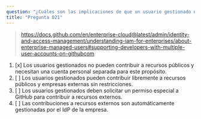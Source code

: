 ```yaml
---
question: "¿Cuáles son las implicaciones de que un usuario gestionado necesite contribuir a recursos fuera de la empresa?"
title: "Pregunta 021"
---
```


> https://docs.github.com/en/enterprise-cloud@latest/admin/identity-and-access-management/understanding-iam-for-enterprises/about-enterprise-managed-users#supporting-developers-with-multiple-user-accounts-on-githubcom
1. [x] Los usuarios gestionados no pueden contribuir a recursos públicos y necesitan una cuenta personal separada para este propósito.
1. [ ] Los usuarios gestionados pueden contribuir libremente a recursos públicos y empresas externas sin restricciones.
1. [ ] Los usuarios gestionados deben solicitar un permiso especial a GitHub para contribuir a recursos externos.
1. [ ] Las contribuciones a recursos externos son automáticamente gestionadas por el IdP de la empresa.
